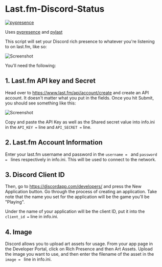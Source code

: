 # Last.fm-Discord-Status
[![pypresence](https://img.shields.io/badge/using-pypresence-00bb88.svg?style=for-the-badge&logo=discord&logoWidth=20)](https://github.com/qwertyquerty/pypresence)

Uses [pypresence](https://github.com/qwertyquerty/pypresence) and [pylast](https://github.com/pylast/pylast)

This script will set your Discord rich presence to whatever you're listening to on last.fm, like so:

![Screenshot](https://i.imgur.com/loHCQao.png)

You'll need the following:

## **1. Last.fm API key and Secret**
Head over to https://www.last.fm/api/account/create and create an API account. It doesn't matter what you put in the fields. Once you hit Submit, you should see something like this:

![Screenshot](https://i.imgur.com/mO4YkSk.png)

Copy and paste the API Key as well as the Shared secret value into info.ini in the `API_KEY =` line and `API_SECRET =` line.

## **2. Last.fm Account Information**
Enter your last.fm username and password in the `username = ` and `password = `  lines respectively in info.ini. This will be used to connect to the network.

## **3. Discord Client ID**
Then, go to https://discordapp.com/developers/ and press the New Application button. Go through the process of creating an application. Take note that the name you set for the application will be the game you'll be "Playing".

Under the name of your application will be the client ID, put it into the `client_id =` line in info.ini.

## **4. Image**
Discord allows you to upload art assets for usage. From your app page in the Developer Portal, click on Rich Presence and then Art Assets. Upload the image you want to use, and then enter the filename of the asset in the `image = ` line in info.ini. 
